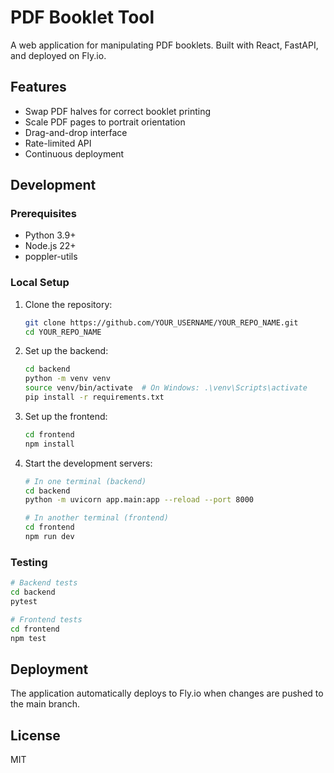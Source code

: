 # PDF Booklet Tool

A web application for manipulating PDF booklets. Built with React, FastAPI, and deployed on Fly.io.

## Features

- Swap PDF halves for correct booklet printing
- Scale PDF pages to portrait orientation
- Drag-and-drop interface
- Rate-limited API
- Continuous deployment

## Development

### Prerequisites

- Python 3.9+
- Node.js 22+
- poppler-utils

### Local Setup

1. Clone the repository:

    ```bash
    git clone https://github.com/YOUR_USERNAME/YOUR_REPO_NAME.git
    cd YOUR_REPO_NAME
    ```

1. Set up the backend:

    ```bash
    cd backend
    python -m venv venv
    source venv/bin/activate  # On Windows: .\venv\Scripts\activate
    pip install -r requirements.txt
    ```

1. Set up the frontend:

    ```bash
    cd frontend
    npm install
    ```

1. Start the development servers:

    ```bash
    # In one terminal (backend)
    cd backend
    python -m uvicorn app.main:app --reload --port 8000

    # In another terminal (frontend)
    cd frontend
    npm run dev
    ```

### Testing

```bash
# Backend tests
cd backend
pytest

# Frontend tests
cd frontend
npm test
```

## Deployment

The application automatically deploys to Fly.io when changes are pushed to the main branch.

## License

MIT

